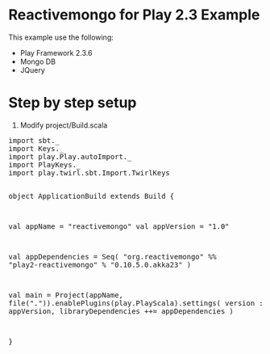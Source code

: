 Reactivemongo for Play 2.3 Example
=======================

This example use the following:
<ul>
<li>Play Framework 2.3.6</li>
<li>Mongo DB</li>
<li>JQuery</li>
</ul>

Step by step setup
=======================
1. Modify project/Build.scala

<div><pre>
import sbt._
import Keys._
import play.Play.autoImport._
import PlayKeys._
import play.twirl.sbt.Import.TwirlKeys

object ApplicationBuild extends Build {

  val appName = "reactivemongo"
  val appVersion = "1.0"
    
  val appDependencies = Seq(
      "org.reactivemongo" %% "play2-reactivemongo" % "0.10.5.0.akka23"
  )
  
  val main = Project(appName, file(".")).enablePlugins(play.PlayScala).settings(
    version := appVersion,
    libraryDependencies ++= appDependencies
  )

}
</pre></div>
